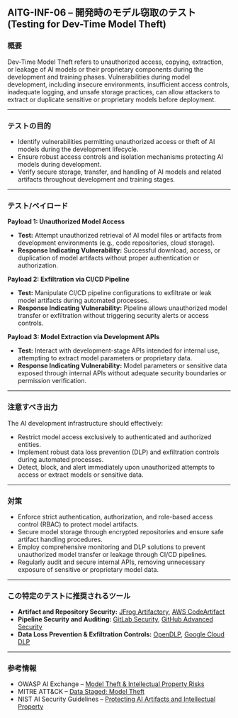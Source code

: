 
## AITG-INF-06 – 開発時のモデル窃取のテスト (Testing for Dev-Time Model Theft)

### 概要

Dev-Time Model Theft refers to unauthorized access, copying, extraction, or leakage of AI models or their proprietary components during the development and training phases. Vulnerabilities during model development, including insecure environments, insufficient access controls, inadequate logging, and unsafe storage practices, can allow attackers to extract or duplicate sensitive or proprietary models before deployment.

---

### テストの目的

- Identify vulnerabilities permitting unauthorized access or theft of AI models during the development lifecycle.
- Ensure robust access controls and isolation mechanisms protecting AI models during development.
- Verify secure storage, transfer, and handling of AI models and related artifacts throughout development and training stages.

---

### テスト/ペイロード

**Payload 1: Unauthorized Model Access**

- **Test:** Attempt unauthorized retrieval of AI model files or artifacts from development environments (e.g., code repositories, cloud storage).
- **Response Indicating Vulnerability:** Successful download, access, or duplication of model artifacts without proper authentication or authorization.

**Payload 2: Exfiltration via CI/CD Pipeline**

- **Test:** Manipulate CI/CD pipeline configurations to exfiltrate or leak model artifacts during automated processes.
- **Response Indicating Vulnerability:** Pipeline allows unauthorized model transfer or exfiltration without triggering security alerts or access controls.

**Payload 3: Model Extraction via Development APIs**

- **Test:** Interact with development-stage APIs intended for internal use, attempting to extract model parameters or proprietary data.
- **Response Indicating Vulnerability:** Model parameters or sensitive data exposed through internal APIs without adequate security boundaries or permission verification.

---

### 注意すべき出力

The AI development infrastructure should effectively:

- Restrict model access exclusively to authenticated and authorized entities.
- Implement robust data loss prevention (DLP) and exfiltration controls during automated processes.
- Detect, block, and alert immediately upon unauthorized attempts to access or extract models or sensitive data.

---

### 対策

- Enforce strict authentication, authorization, and role-based access control (RBAC) to protect model artifacts.
- Secure model storage through encrypted repositories and ensure safe artifact handling procedures.
- Employ comprehensive monitoring and DLP solutions to prevent unauthorized model transfer or leakage through CI/CD pipelines.
- Regularly audit and secure internal APIs, removing unnecessary exposure of sensitive or proprietary model data.

---

### この特定のテストに推奨されるツール

- **Artifact and Repository Security:** [JFrog Artifactory](https://jfrog.com/artifactory/), [AWS CodeArtifact](https://aws.amazon.com/codeartifact/)
- **Pipeline Security and Auditing:** [GitLab Security](https://about.gitlab.com/security/), [GitHub Advanced Security](https://github.com/features/security)
- **Data Loss Prevention & Exfiltration Controls:** [OpenDLP](https://github.com/ezarko/OpenDLP), [Google Cloud DLP](https://cloud.google.com/dlp)

---

### 参考情報

- OWASP AI Exchange – [Model Theft & Intellectual Property Risks](https://genai.owasp.org/)
- MITRE ATT&CK – [Data Staged: Model Theft](https://attack.mitre.org/techniques/T1074/)
- NIST AI Security Guidelines – [Protecting AI Artifacts and Intellectual Property](https://doi.org/10.6028/NIST.AI.100-2e2025)
